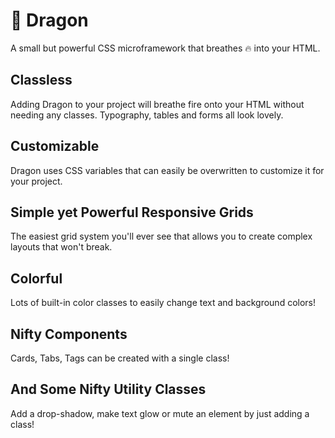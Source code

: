 # 🐲 Dragon
A small but powerful CSS microframework that breathes 🔥 into your HTML.

## Classless
Adding Dragon to your project will breathe fire onto your HTML without needing any classes. Typography, tables and forms all look lovely.

## Customizable
Dragon uses CSS variables that can easily be overwritten to customize it for your project.

## Simple yet Powerful Responsive Grids
The easiest grid system you'll ever see that allows you to create complex layouts that won't break.

## Colorful
Lots of built-in color classes to easily change text and background colors!

## Nifty Components
Cards, Tabs, Tags can be created with a single class!

## And Some Nifty Utility Classes
Add a drop-shadow, make text glow or mute an element by just adding a class!
